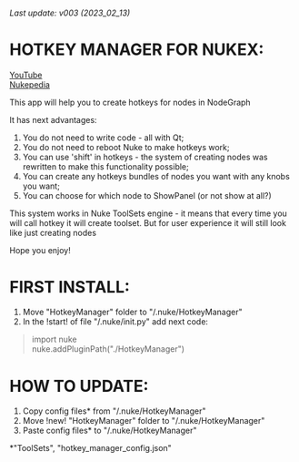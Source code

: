 ###### Last update: v003 (2023_02_13)

# HOTKEY MANAGER FOR NUKEX:

[YouTube](https://www.youtube.com/)  
[Nukepedia](http://www.nukepedia.com/)

This app will help you to create hotkeys for nodes in NodeGraph

It has next advantages:
1. You do not need to write code - all with Qt;
2. You do not need to reboot Nuke to make hotkeys work;
3. You can use 'shift' in hotkeys - the system of creating nodes was
rewritten to make this functionality possible;
4. You can create any hotkeys bundles of nodes you want with any
knobs you want;
5. You can choose for which node to ShowPanel (or not show at all?)

This system works in Nuke ToolSets engine - it means that every time
you will call hotkey it will create toolset. But for user experience it
will still look like just creating nodes

Hope you enjoy!

# FIRST INSTALL:
1) Move "HotkeyManager" folder to "/.nuke/HotkeyManager"
2) In the !start! of file "/.nuke/init.py" add next code:

> import nuke  
> nuke.addPluginPath("./HotkeyManager")

# HOW TO UPDATE:
1) Copy config files* from "/.nuke/HotkeyManager"
2) Move !new! "HotkeyManager" folder to "/.nuke/HotkeyManager"
3) Paste config files* to "/.nuke/HotkeyManager"

*"ToolSets", "hotkey_manager_config.json"
